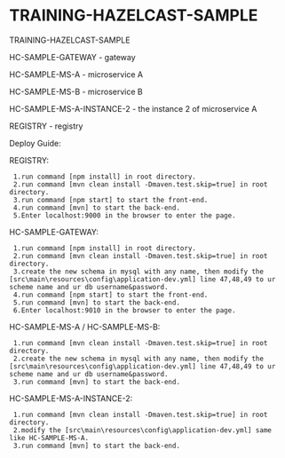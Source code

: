# TRAINING-HAZELCAST-SAMPLE
TRAINING-HAZELCAST-SAMPLE

HC-SAMPLE-GATEWAY - gateway

HC-SAMPLE-MS-A - microservice A

HC-SAMPLE-MS-B - microservice B

HC-SAMPLE-MS-A-INSTANCE-2 - the instance 2 of microservice A

REGISTRY - registry

Deploy Guide:

  REGISTRY:
  
     1.run command [npm install] in root directory.
     2.run command [mvn clean install -Dmaven.test.skip=true] in root directory.
     3.run command [npm start] to start the front-end.
     4.run command [mvn] to start the back-end.
     5.Enter localhost:9000 in the browser to enter the page.
     
  HC-SAMPLE-GATEWAY:
  
     1.run command [npm install] in root directory.
     2.run command [mvn clean install -Dmaven.test.skip=true] in root directory.
     3.create the new schema in mysql with any name, then modify the [src\main\resources\config\application-dev.yml] line 47,48,49 to ur scheme name and ur db username&password.
     4.run command [npm start] to start the front-end.
     5.run command [mvn] to start the back-end.
     6.Enter localhost:9010 in the browser to enter the page.
     
  HC-SAMPLE-MS-A / HC-SAMPLE-MS-B:
  
     1.run command [mvn clean install -Dmaven.test.skip=true] in root directory.
     2.create the new schema in mysql with any name, then modify the [src\main\resources\config\application-dev.yml] line 47,48,49 to ur scheme name and ur db username&password.
     3.run command [mvn] to start the back-end.

  HC-SAMPLE-MS-A-INSTANCE-2:
  
     1.run command [mvn clean install -Dmaven.test.skip=true] in root directory.
     2.modify the [src\main\resources\config\application-dev.yml] same like HC-SAMPLE-MS-A.
     3.run command [mvn] to start the back-end.
    
